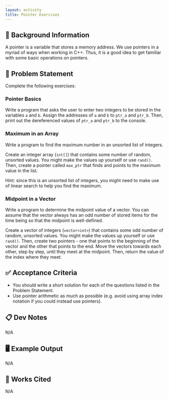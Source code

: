 ```yaml
---
layout: activity
title: Pointer Exercises
---
```


## 🔖 Background Information

A pointer is a variable that stores a memory address. We use pointers in a myriad of ways when working in C++. Thus, it is a good idea to get familiar with some basic operations on pointers.

## 🎯 Problem Statement

Complete the following exercises:

### Pointer Basics

Write a program that asks the user to enter two integers to be stored in the variables `a` and `b`. Assign the addresses of `a` and `b` to `ptr_a` and `ptr_b`. Then, print out the dereferenced values of `ptr_a` and `ptr_b` to the console.

### Maximum in an Array

Write a program to find the maximum number in an unsorted list of integers.

Create an integer array (`int[]`) that contains some number of random, unsorted values. You might make the values up yourself or use `rand()`. Then, create a pointer called `max_ptr` that finds and points to the maximum value in the list.

Hint: since this is an unsorted list of integers, you might need to make use of linear search to help you find the maximum.

### Midpoint in a Vector

Write a program to determine the midpoint value of a vector. You can assume that the vector always has an odd number of stored items for the time being so that the midpoint is well-defined.

Create a vector of integers (`vector<int>`) that contains some odd number of random, unsorted values. You might make the values up yourself or use `rand()`. Then, create two pointers - one that points to the beginning of the vector and the other that points to the end. Move the vectors towards each other, step by step, until they meet at the midpoint. Then, return the value of the index where they meet.

## ✅ Acceptance Criteria

* You should write a short solution for each of the questions listed in the Problem Statement.
* Use pointer arithmetic as much as possible (e.g. avoid using array index notation if you could instead use pointers).

## 📋 Dev Notes

N/A

## 🖥️ Example Output

N/A

## 📘 Works Cited

N/A
